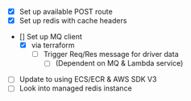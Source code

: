 - [x] Set up available POST route
- [x] Set up redis with cache headers
- [] Set up MQ client
  - [x] via terraform
    - [ ] Trigger Req/Res message for driver data
      - [ ] (Dependent on MQ & Lambda service)
- [ ] Update to using ECS/ECR & AWS SDK V3
- [ ] Look into managed redis instance